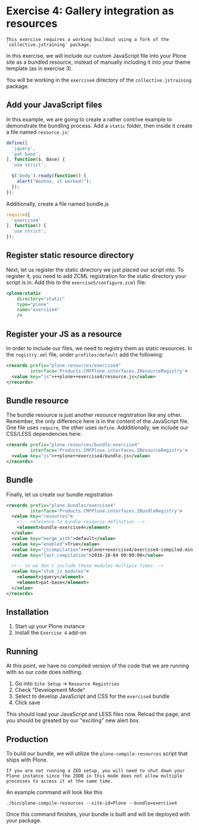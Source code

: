 # Exercise 4: Gallery integration as resources

```{warning}
This exercise requires a working buildout using a fork of the `collective.jstraining` package.
```

In this exercise, we will include our custom JavaScript file into your Plone site as a bundled resource, instead of manually including it into your theme template (as in exercise 3).

You will be working in the `exercise4` directory of the `collective.jstraining` package.

## Add your JavaScript files

In this example, we are going to create a rather contrive example to demonstrate the bundling process.
Add a `static` folder, then inside it create a file named `resource.js`:

```javascript
define([
  'jquery',
  'pat-base',
], function($, Base) {
  'use strict';

  $('body').ready(function() {
    alert("Woohoo, it worked!");
  });
});
```

Additionally, create a file named bundle.js

```javascript
require([
  'exercise4'
], function() {
  'use strict';
});
```

## Register static resource directory

Next, let us register the static directory we just placed our script into.
To register it, you need to add ZCML registration for the static directory your script is in.
Add this to the `exercise5/configure.zcml` file:

```xml
<plone:static
    directory="static"
    type="plone"
    name="exercise4"
    />
```

## Register your JS as a resource

In order to include our files, we need to registry them as static resources.
In the `registry.xml` file, under `profiles/default` add the following:

```xml
<records prefix="plone.resources/exercise4"
         interface='Products.CMFPlone.interfaces.IResourceRegistry'>
  <value key="js">++plone++exercise4/resource.js</value>
</records>
```

## Bundle resource

The bundle resource is just another resource registration like any other.
Remember, the only difference here is in the content of the JavaScript file.
One file uses `require`, the other uses `define`.
Addditionally, we include our CSS/LESS dependencies here:

```xml
<records prefix="plone.resources/bundle-exercise4"
         interface='Products.CMFPlone.interfaces.IResourceRegistry'>
  <value key="js">++plone++exercise4/bundle.js</value>
</records>
```

## Bundle

Finally, let us create our bundle registration

```xml
<records prefix="plone.bundles/exercise4"
         interface='Products.CMFPlone.interfaces.IBundleRegistry'>
  <value key="resources">
    <!-- reference to bundle resource definition -->
    <element>bundle-exercise4</element>
  </value>
  <value key="merge_with">default</value>
  <value key="enabled">True</value>
  <value key="jscompilation">++plone++exercise4/exercise4-compiled.min.js</value>
  <value key="last_compilation">2016-10-04 00:00:00</value>

  <!-- so we don't include these modules multiple times -->
  <value key="stub_js_modules">
    <element>jquery</element>
    <element>pat-base</element>
  </value>
</records>
```

## Installation

1. Start up your Plone instance
2. Install the `Exercise 4` add-on

## Running

At this point, we have no compiled version of the code that we are running with so our code does nothing.

1. Go into `Site Setup` -> `Resource Registries`
2. Check "Development Mode"
3. Select to develop JavaScript and CSS for the `exercise4` bundle
4. Click save

This should load your JavaScript and LESS files now.
Reload the page, and you should be greated by our "exciting" new alert box.

## Production

To build our bundle, we will utilize the `plone-compile-resources` script that ships with Plone.

```{warning}
If you are not running a ZEO setup, you will need to shut down your Plone instance since the ZODB in this mode does not allow multiple processes to access it at the same time.
```

An example command will look like this

```console
./bin/plone-compile-resources --site-id=Plone --bundle=exercise4
```

Once this command finishes, your bundle is built and will be deployed with your package.
